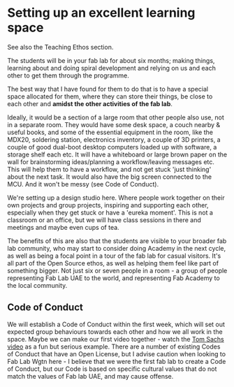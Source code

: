 # Setting up an excellent learning space

See also the Teaching Ethos section.

The students will be in your fab lab for about six months; making things, learning about and doing spiral development and relying on us and each other to get them through the programme. 

The best way that I have found for them to do that is to have a special space allocated for them, where they can store their things, be close to each other and **amidst the other activities of the fab lab**.

Ideally, it would be a section of a large room that other people also use, not in a separate room. They would have some desk space, a couch nearby  &  useful books, and some of the essential equipment in the room, like the MDX20, soldering station, electronics inventory, a couple of 3D printers, a couple of good dual-boot desktop computers loaded up with software, a storage shelf each etc. It will have a whiteboard or large brown paper on the wall for brainstorming ideas/planning a workflow/leaving messages etc. This will help them to have a workflow, and not get stuck 'just thinking' about the next task. It would also have the big screen connected to the MCU. And it won't be messy (see Code of Conduct).

We're setting up a design studio here. Where people work together on their own projects and group projects, inspiring and supporting each other, especially when they get stuck or have a 'eureka moment'. This is not a classroom or an office, but we will have class sessions in there and meetings and maybe even cups of tea. 

The benefits of this are also that the students are visible to your broader fab lab community, who may start to consider doing Academy in the next cycle, as well as being a focal point in a tour of the fab lab for casual visitors. It's all part of the Open Source ethos, as well as helping them feel like part of something bigger. Not just six or seven people in a room - a group of people representing Fab Lab UAE to the world, and representing Fab Academy to the local community. 

## Code of Conduct

We will establish a Code of Conduct within the first week, which will set out expected group behaviours towards each other and how we all work in the space. Maybe we can make our first video together - watch the [Tom Sachs video](https://www.youtube.com/watch?v=49p1JVLHUos) as a fun but serious example. There are a number of existing Codes of Conduct that have an Open License, but I advise caution when looking to Fab Lab Wgtn here - I believe that we were the first fab lab to create a Code of Conduct, but our Code is based on specific cultural values that do not match the values of Fab lab UAE, and may cause offense. 
